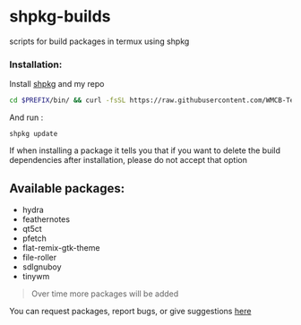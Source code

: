 # shpkg-builds
scripts for build packages in termux using shpkg

### Installation:

Install [shpkg](https://github.com/shpkg/shpkg) and my repo

```bash
cd $PREFIX/bin/ && curl -fsSL https://raw.githubusercontent.com/WMCB-Tech/shpkg/master/shpkg | tee shpkg && chmod +x shpkg && pkg install make cmake clang x11-repo git -y && cd && mkdir -p .config &&  echo "https://github.com/Yisus7u7/shpkg-builds.git" > ~/.config/shpkg_repo.list && shpkg update
```



And run :

`shpkg update`

If when installing a package it tells you that if you want to delete the build dependencies after installation, please do not accept that option


## Available packages:

- hydra
- feathernotes
- qt5ct
- pfetch 
- flat-remix-gtk-theme
- file-roller
- sdlgnuboy
- tinywm

> Over time more packages will be added 


You can request packages, report bugs, or give suggestions [here](https://github.com/Yisus7u7/shpkg-builds/issues)

